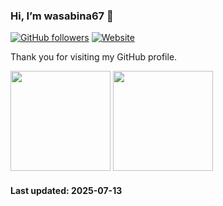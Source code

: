 ### Hi, I’m wasabina67 👋

[![GitHub followers](https://img.shields.io/github/followers/wasabina67)](https://github.com/wasabina67?tab=followers)
[![Website](https://img.shields.io/website?url=https%3A%2F%2Fgravatar.com%2Fwasabina67&up_message=Gravatar&label=wasabina67&color=%232b3f6d)](https://gravatar.com/wasabina67)

Thank you for visiting my GitHub profile.

<img
  src="https://github-readme-stats.vercel.app/api?username=wasabina67&show_icons=true&count_private=true&theme=tokyonight&hide_title=false&disable_animations=true"
  height="160"
/>
<img
  src="https://github-readme-stats.vercel.app/api/top-langs/?username=wasabina67&layout=compact&langs_count=8&theme=tokyonight&hide_title=false&disable_animations=true"
  height="160"
/>

#### **Last updated**: 2025-07-13
